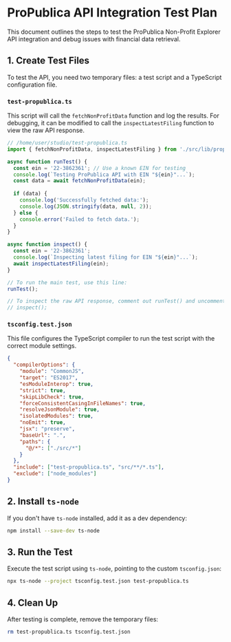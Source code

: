 # ProPublica API Integration Test Plan

This document outlines the steps to test the ProPublica Non-Profit Explorer API integration and debug issues with financial data retrieval.

## 1. Create Test Files

To test the API, you need two temporary files: a test script and a TypeScript configuration file.

### `test-propublica.ts`

This script will call the `fetchNonProfitData` function and log the results. For debugging, it can be modified to call the `inspectLatestFiling` function to view the raw API response.

```typescript
// /home/user/studio/test-propublica.ts
import { fetchNonProfitData, inspectLatestFiling } from './src/lib/propublica/api';

async function runTest() {
  const ein = '22-3862361'; // Use a known EIN for testing
  console.log(`Testing ProPublica API with EIN "${ein}"...`);
  const data = await fetchNonProfitData(ein);
  
  if (data) {
    console.log('Successfully fetched data:');
    console.log(JSON.stringify(data, null, 2));
  } else {
    console.error('Failed to fetch data.');
  }
}

async function inspect() {
  const ein = '22-3862361';
  console.log(`Inspecting latest filing for EIN "${ein}"...`);
  await inspectLatestFiling(ein);
}

// To run the main test, use this line:
runTest();

// To inspect the raw API response, comment out runTest() and uncomment inspect():
// inspect();
```

### `tsconfig.test.json`

This file configures the TypeScript compiler to run the test script with the correct module settings.

```json
{
  "compilerOptions": {
    "module": "CommonJS",
    "target": "ES2017",
    "esModuleInterop": true,
    "strict": true,
    "skipLibCheck": true,
    "forceConsistentCasingInFileNames": true,
    "resolveJsonModule": true,
    "isolatedModules": true,
    "noEmit": true,
    "jsx": "preserve",
    "baseUrl": ".",
    "paths": {
      "@/*": ["./src/*"]
    }
  },
  "include": ["test-propublica.ts", "src/**/*.ts"],
  "exclude": ["node_modules"]
}
```

## 2. Install `ts-node`

If you don't have `ts-node` installed, add it as a dev dependency:

```bash
npm install --save-dev ts-node
```

## 3. Run the Test

Execute the test script using `ts-node`, pointing to the custom `tsconfig.json`:

```bash
npx ts-node --project tsconfig.test.json test-propublica.ts
```

## 4. Clean Up

After testing is complete, remove the temporary files:

```bash
rm test-propublica.ts tsconfig.test.json
```

